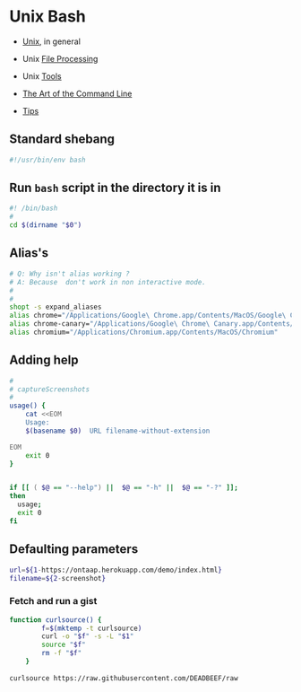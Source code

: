  # Unix Bash

 * [Unix](./unix.md), in general
 * Unix [File Processing](./unix.file_processing.md)
 * Unix [Tools](./unix.tools.md)

 * [The Art of the Command Line](https://github.com/jlevy/the-art-of-command-line)
 * [Tips](http://www.doknowevil.net/2010/10/23/tips-for-using-bash-in-the-linux-terminal-part-1/)

## Standard shebang

```bash
#!/usr/bin/env bash
```

## Run `bash` script in the directory it is in

```bash
#! /bin/bash
#
cd $(dirname "$0")
```

## Alias's

```bash
# Q: Why isn't alias working ?
# A: Because  don't work in non interactive mode.
#
#
shopt -s expand_aliases
alias chrome="/Applications/Google\ Chrome.app/Contents/MacOS/Google\ Chrome"
alias chrome-canary="/Applications/Google\ Chrome\ Canary.app/Contents/MacOS/Google\ Chrome\ Canary"
alias chromium="/Applications/Chromium.app/Contents/MacOS/Chromium"
```

## Adding help

```bash
#
# captureScreenshots
#
usage() {
    cat <<EOM
    Usage:
    $(basename $0)  URL filename-without-extension

EOM
    exit 0
}


if [[ ( $@ == "--help") ||  $@ == "-h" ||  $@ == "-?" ]];
then
  usage;
  exit 0
fi
```



## Defaulting parameters

```bash
url=${1-https://ontaap.herokuapp.com/demo/index.html}
filename=${2-screenshot}
```

### Fetch and run a gist

```bash
function curlsource() {
	    f=$(mktemp -t curlsource)
	    curl -o "$f" -s -L "$1"
	    source "$f"
	    rm -f "$f"
	}
	
curlsource https://raw.githubusercontent.com/DEADBEEF/raw
```